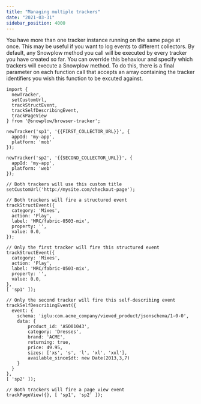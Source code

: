 ```yaml
---
title: "Managing multiple trackers"
date: "2021-03-31"
sidebar_position: 4000
---
```


You have more than one tracker instance running on the same page at once. This may be useful if you want to log events to different collectors. By default, any Snowplow method you call will be executed by every tracker you have created so far. You can override this behaviour and specify which trackers will execute a Snowplow method. To do this, there is a final parameter on each function call that accepts an array containing the tracker identifiers you wish this function to be excuted against.

```
import { 
  newTracker, 
  setCustomUrl, 
  trackStructEvent, 
  trackSelfDescribingEvent, 
  trackPageView
} from '@snowplow/browser-tracker';

newTracker('sp1', '{{FIRST_COLLECTOR_URL}}', {
  appId: 'my-app',
  platform: 'mob'
});

newTracker('sp2', '{{SECOND_COLLECTOR_URL}}', {
  appId: 'my-app',
  platform: 'web'
});

// Both trackers will use this custom title
setCustomUrl('http://mysite.com/checkout-page');

// Both trackers will fire a structured event
trackStructEvent({
  category: 'Mixes',
  action: 'Play',
  label: 'MRC/fabric-0503-mix',
  property: '',
  value: 0.0,
});

// Only the first tracker will fire this structured event
trackStructEvent({
  category: 'Mixes',
  action: 'Play',
  label: 'MRC/fabric-0503-mix',
  property: '',
  value: 0.0,
},
[ 'sp1' ]);

// Only the second tracker will fire this self-describing event
trackSelfDescribingEvent({ 
  event: {
    schema: 'iglu:com.acme_company/viewed_product/jsonschema/1-0-0',
    data: {
        product_id: 'ASO01043',
        category: 'Dresses',
        brand: 'ACME',
        returning: true,
        price: 49.95,
        sizes: ['xs', 's', 'l', 'xl', 'xxl'],
        available_since$dt: new Date(2013,3,7)
    }
  }
},
[ 'sp2' ]);

// Both trackers will fire a page view event
trackPageView({}, [ 'sp1', 'sp2' ]);
```

